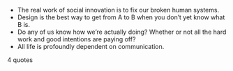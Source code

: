  - The real work of social innovation is to fix our broken human systems.
 - Design is the best way to get from A to B when you don’t yet know what B is.
 - Do any of us know how we’re actually doing? Whether or not all the hard work and good intentions are paying off?
 - All life is profoundly dependent on communication.

4 quotes